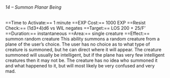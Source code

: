 ###### 14 – Summon Planar Being
==Time to Activate:== 1 minute
==EXP Cost:== 1000 EXP
==Resist Check:== (1d3+4)d6 vs WIL negates
==Target:== LOS 200 + 25/F’
==Duration:== instantaneous
==Area:== single creature
==Effect:== summon random creature
This ability summons a random creature from a plane of the user’s choice. The user has no choice as to what type of creature is summoned, but he can direct where it will appear. The creature summoned will usually be intelligent, but if the plane has very few intelligent creatures then it may not be. The creature has no idea who summoned it and what happened to it, but will most likely be very confused and very mad.
